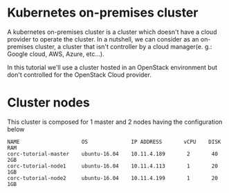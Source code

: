 # Kubernetes on-premises cluster

A kubernetes on-premises cluster is a cluster which doesn't have a cloud provider to operate the cluster. In a nutshell, we can consider as an on-premises cluster, a cluster that isn't controller by a cloud manager(e. g.: Google cloud, AWS, Azure, etc...).

In this tutorial we'll use a cluster hosted in an OpenStack environment but don't controlled for the OpenStack Cloud provider.

# Cluster nodes

This cluster is composed for 1 master and 2 nodes having the configuration below 

```
NAME                    OS              IP ADDRESS       vCPU    DISK    RAM
corc-tutorial-master    ubuntu-16.04	10.11.4.189       2       40     2GB
corc-tutorial-node1     ubuntu-16.04	10.11.4.113       1       20     1GB
corc-tutorial-node2     ubuntu-16.04	10.11.4.199       1       20     1GB

```


